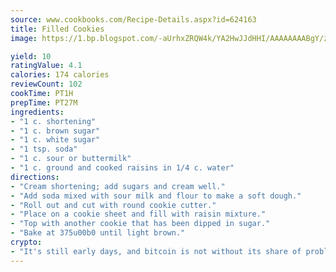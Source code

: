 ```yaml
---
source: www.cookbooks.com/Recipe-Details.aspx?id=624163
title: Filled Cookies
image: https://1.bp.blogspot.com/-aUrhxZRQW4k/YA2HwJJdHHI/AAAAAAAABgY/z2R8OXCxqDoBQtRn-q-fHG8g9_G4G1HBwCLcBGAsYHQ/s320/13.png

yield: 10
ratingValue: 4.1
calories: 174 calories
reviewCount: 102
cookTime: PT1H
prepTime: PT27M
ingredients:
- "1 c. shortening"
- "1 c. brown sugar"
- "1 c. white sugar"
- "1 tsp. soda"
- "1 c. sour or buttermilk"
- "1 c. ground and cooked raisins in 1/4 c. water"
directions:
- "Cream shortening; add sugars and cream well."
- "Add soda mixed with sour milk and flour to make a soft dough."
- "Roll out and cut with round cookie cutter."
- "Place on a cookie sheet and fill with raisin mixture."
- "Top with another cookie that has been dipped in sugar."
- "Bake at 375u00b0 until light brown."
crypto:
- "It's still early days, and bitcoin is not without its share of problems."
---
```

